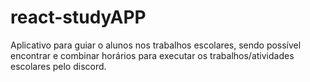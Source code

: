 # react-studyAPP
Aplicativo para guiar o alunos nos trabalhos escolares, sendo possível encontrar e combinar horários para executar os trabalhos/atividades escolares pelo discord.
